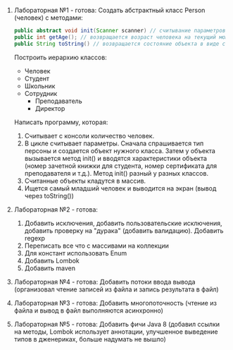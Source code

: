 1. Лабораторная №1 - готова:
	Создать абстрактный класс Person (человек) с методами:
	```Java
	public abstract void init(Scanner scanner) // считывание параметров с консоли
	public int getAge(); // возвращается возраст человека на текущий момент (полное количество лет) 
	public String toString() // возвращается состояние объекта в виде строки (определяется только в наследниках, т.к.определен в Object)
	```
	Построить иерархию классов:
	* Человек 
  	* Студент
  	* Школьник
  	* Сотрудник
    	* Преподаватель
    	* Директор

	Написать программу, которая:
	1) Считывает с консоли количество человек.
	2) В цикле считывает параметры. Сначала спрашивается тип персоны и создается объект
	нужного класса. Затем у объекта вызывается метод init() и вводятся характеристики
	объекта (номер зачетной книжки для студента, номер сертификата для преподавателя и
	т.д.).
	Метод init() разный у разных классов.
	3) Считанные объекты кладутся в массив.
	4) Ищется самый младший человек и выводится на экран (вывод через toString())

2. Лабораторная №2 - готова:
	1) Добавить исключения, добавить пользовательские исключения, добавить проверку на "дурака" (добавить валидацию). Добавить regexp
	2) Переписать все что с массивами на коллекции
	3) Для констант использовать Enum
	4) Добавить Lombok
	5) Добавить maven

3. Лабораторная №4 - готова:
	Добавить потоки ввода вывода (организовал чтение записей из файла и запись результата в файл)

4. Лабораторная №3 - готова:
	Добавить многопоточность (чтение из файла и вывод в файл выполняются асинхронно)

5. Лабораторная №5 - готова:
	Добавить фичи Java 8 (добавил ссылки на методы, Lombok использует аннотации, улучшенное выведение типов в дженериках, больше надумать не вышло) 
